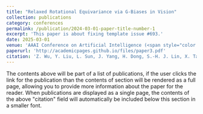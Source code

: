 ```yaml
---
title: "Relaxed Rotational Equivariance via G-Biases in Vision"
collection: publications
category: conferences
permalink: /publication/2024-03-01-paper-title-number-1
excerpt: 'This paper is about fixing template issue #693.'
date: 2025-03-01
venue: 'AAAI Conference on Artificial Intelligence (<span style="color:red">Selected as Oral</span>)'
paperurl: 'http://academicpages.github.io/files/paper3.pdf'
citation: 'Z. Wu, Y. Liu, L. Sun, J. Yang, H. Dong, S.-H. J. Lin, X. Tang, J. Mi, B. Jin, and X. Wei, "Relaxed Rotational Equivariance via G-Biases in Vision," in AAAI Conference on Artificial Intelligence, 2025.'
---
```


The contents above will be part of a list of publications, if the user clicks the link for the publication than the contents of section will be rendered as a full page, allowing you to provide more information about the paper for the reader. When publications are displayed as a single page, the contents of the above "citation" field will automatically be included below this section in a smaller font.
